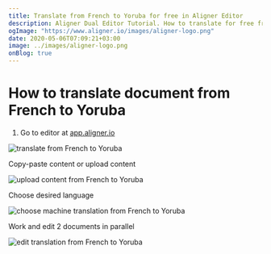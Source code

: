 ```yaml
---
title: Translate from French to Yoruba for free in Aligner Editor
description: Aligner Dual Editor Tutorial. How to translate for free from French to Yoruba. Aligner is multilingual document management platform. 
ogImage: "https://www.aligner.io/images/aligner-logo.png"
date: 2020-05-06T07:09:21+03:00
image: ../images/aligner-logo.png
onBlog: true
---
```


# How to translate document from French to Yoruba

1. Go to editor at [app.aligner.io](https://app.aligner.io "Aligner App web page")

![translate from French to Yoruba](../aligner-blank-editor.png "translate from French to Yoruba")

Copy-paste content or upload content

![upload content from French to Yoruba](../aligner-uploaded-document.png "upload content from French to Yoruba")

Choose desired language

![choose machine translation from French to Yoruba](../aligner-language-dropdown.png "choose machine translation from French to Yoruba")

Work and edit 2 documents in parallel

![edit translation from French to Yoruba](../aligner-double-sitded-editor.png "edit translation from French to Yoruba")

